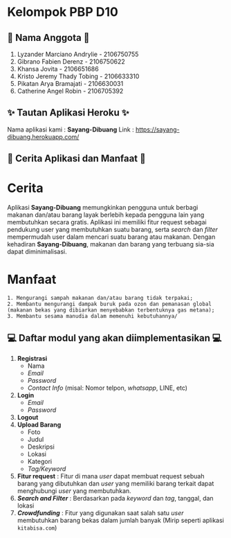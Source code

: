 # Kelompok PBP D10

## 📌 Nama Anggota 📌
1. Lyzander Marciano Andrylie - 2106750755
2. Gibrano Fabien Derenz - 2106750622
3. Khansa Jovita - 2106651686
4. Kristo Jeremy Thady Tobing - 2106633310
5. Pikatan Arya Bramajati - 2106630031
6. Catherine Angel Robin - 2106705392

## ✨ Tautan Aplikasi Heroku ✨
Nama aplikasi kami : **Sayang-Dibuang**
Link : https://sayang-dibuang.herokuapp.com/

## 📜 Cerita Aplikasi dan Manfaat 📜
# Cerita
Aplikasi **Sayang-Dibuang** memungkinkan pengguna untuk berbagi makanan dan/atau barang layak berlebih kepada pengguna lain yang membutuhkan secara gratis. Aplikasi ini memiliki fitur request sebagai pendukung user yang membutuhkan suatu barang, serta _search_ dan _filter_ mempermudah user dalam mencari suatu barang atau makanan. Dengan kehadiran **Sayang-Dibuang**, makanan dan barang yang terbuang sia-sia dapat diminimalisasi.

# Manfaat
    1. Mengurangi sampah makanan dan/atau barang tidak terpakai;
    2. Membantu mengurangi dampak buruk pada ozon dan pemanasan global (makanan bekas yang dibiarkan menyebabkan terbentuknya gas metana);
    3. Membantu sesama manudia dalam memenuhi kebutuhannya/

## 💻 Daftar modul yang akan diimplementasikan 💻
1. **Registrasi**
    - Nama
    - _Email_
    - _Password_
    - _Contact Info_ (misal: Nomor telpon, _whatsapp_,     LINE, etc)
2. **Login** 
    - _Email_
    - _Password_
3. **Logout**
4. **Upload Barang**
    - Foto
    - Judul
    - Deskripsi
    - Lokasi
    - Kategori
    - _Tag/Keyword_
5. **Fitur request** : Fitur di mana _user_ dapat membuat request sebuah barang yang dibutuhkan dan _user_ yang memiliki barang terkait dapat menghubungi _user_ yang membutuhkan.
6. **_Search and Filter_** : Berdasarkan pada _keyword_ dan _tag_, tanggal, dan lokasi
7. **_Crowdfunding_** : Fitur yang digunakan saat salah satu _user_ membutuhkan barang bekas dalam jumlah banyak (Mirip seperti aplikasi `kitabisa.com`)